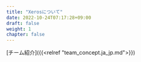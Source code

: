 ```yaml
---
title: "Xerosについて"
date: 2022-10-24T07:17:28+09:00
draft: false
weight: 1
chapter: false
---
```


[チーム紹介]({{<relref "team_concept.ja_jp.md">}})
